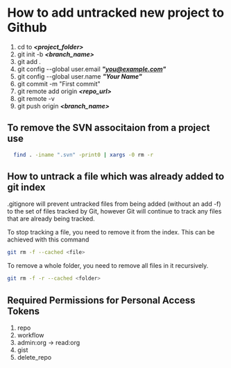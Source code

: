# How to add untracked new project to Github

1. cd to ***<project_folder>***
2. git init -b ***<branch_name>***
3. git add .
4. git config --global user.email ***"you@example.com"***
5. git config --global user.name ***"Your Name"***
6. git commit -m "First commit"
7. git remote add origin ***<repo_url>***
8. git remote -v
9. git push origin ***<branch_name>***

## To remove the SVN associtaion from a project use
```bash
  find . -iname ".svn" -print0 | xargs -0 rm -r
```  

## How to untrack a file which was already added to git index

.gitignore will prevent untracked files from being added (without an add -f) to the set of files tracked by Git, however Git will continue to track any files that are already being tracked.

To stop tracking a file, you need to remove it from the index. This can be achieved with this command   
```bash
git rm -f --cached <file>
```
To remove a whole folder, you need to remove all files in it recursively.
```bash
git rm -f -r --cached <folder>
```
## Required Permissions for Personal Access Tokens
1. repo
2. workflow
3. admin:org -> read:org
4. gist
5. delete_repo

